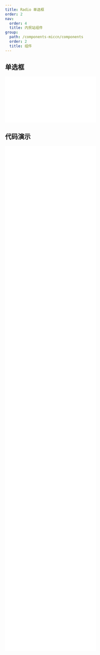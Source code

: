 ```yaml
---
title: Radio 单选框
order: 2
nav:
  order: 4
  title: 内贸站组件
group:
  path: /components-miccn/components
  order: 2
  title: 组件
---
```


## 单选框

<div>
<embed src="@docs-common/radio/index.md"></embed>
</div>
        
## 代码演示

<Row gutter=8>

  <Col span=12>
    
  <div class="code-box"><embed src="@abiz-rc-miccn/radio/demo/basic-radio-miccn.md"></embed></div>
          
  <div class="code-box"><embed src="@abiz-rc-miccn/radio/demo/radiogroup-radio-miccn.md"></embed></div>
          
  <div class="code-box"><embed src="@abiz-rc-miccn/radio/demo/radiogroup-options-radio-miccn.md"></embed></div>
          
  <div class="code-box"><embed src="@abiz-rc-miccn/radio/demo/radiogroup-with-name-radio-miccn.md"></embed></div>
          
  <div class="code-box"><embed src="@abiz-rc-miccn/radio/demo/radiobutton-solid-radio-miccn.md"></embed></div>
          
  </Col>
          
  <Col span=12>
    
  <div class="code-box"><embed src="@abiz-rc-miccn/radio/demo/disabled-radio-miccn.md"></embed></div>
          
  <div class="code-box"><embed src="@abiz-rc-miccn/radio/demo/radiogroup-more-radio-miccn.md"></embed></div>
          
  <div class="code-box"><embed src="@abiz-rc-miccn/radio/demo/radiobutton-radio-miccn.md"></embed></div>
          
  <div class="code-box"><embed src="@abiz-rc-miccn/radio/demo/size-radio-miccn.md"></embed></div>
          
  <div class="code-box"><embed src="@abiz-rc-miccn/radio/demo/badge-radio-miccn.md"></embed></div>
          
  </Col>
          
</Row>
        
<div><embed src="@docs-common/radio/index-api.md"></embed><div>
        
